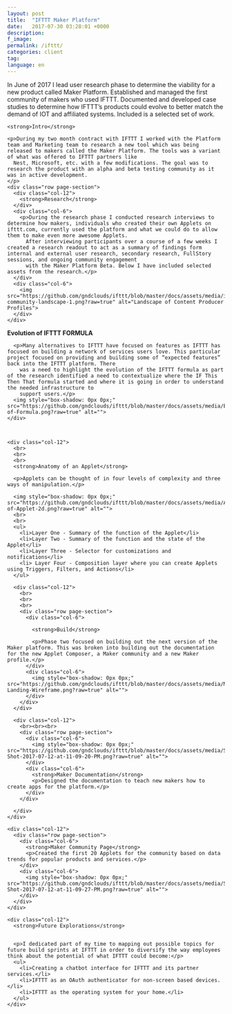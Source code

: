 ```yaml
---
layout: post
title:  "IFTTT Maker Platform"
date:   2017-07-30 03:28:01 +0000
description:
f_image:
permalink: /ifttt/
categories: client
tag:
language: en
---
```



<div class="row page-section">
  <div class="col-12">
    <p>In June of 2017 I lead user research phase to determine the viability for a new product called Maker Platform. Established and managed the first community of makers who used IFTTT. Documented and developed case studies to determine how
      IFTTT’s products could evolve to better match the demand of IOT and affiliated systems. Included is a selected set of work.</p>

    <strong>Intro</strong>

    <p>During my two month contract with IFTTT I worked with the Platform team and Marketing team to research a new tool which was being released to makers called the Maker Platform. The tools was a variant of what was offered to IFTTT partners like
      Nest, Microsoft, etc. with a few modifications. The goal was to research the product with an alpha and beta testing community as it was in active development.
    </p>
    <div class="row page-section">
      <div class="col-12">
        <strong>Research</strong>
      </div>
      <div class="col-6">
        <p>During the research phase I conducted research interviews to determine how makers, individuals who created their own Applets on ifttt.com, currently used the platform and what we could do to allow them to make even more awesome Applets.
          After interviewing participants over a course of a few weeks I created a research readout to act as a summary of findings form internal and external user research, secondary research, FullStory sessions, and ongoing community engagement
          with the Maker Platform Beta. Below I have included selected assets from the research.</p>
      </div>
      <div class="col-6">
        <img src="https://github.com/gndclouds/ifttt/blob/master/docs/assets/media/ifttt-community-landscape-1.png?raw=true" alt="Landscape of Content Producer Profiles">
      </div>
    </div>

  </div>


  <div class="row page-section">
    <div class="col-12">
      <strong>Evolution of IFTTT FORMULA</strong>

      <p>Many alternatives to IFTTT have focused on features as IFTTT has focused on building a network of services users love. This particular project focused on providing and building some of “expected features” back into the IFTTT platform. There
        was a need to highlight the evolution of the IFTTT formula as part of the research identified a need to contextualize where the IF This Then That formula started and where it is going in order to understand the needed infrastructure to
        support users.</p>
      <img style="box-shadow: 0px 0px;" src="https://github.com/gndclouds/ifttt/blob/master/docs/assets/media/Evolution-of-Formula.png?raw=true" alt="">
    </div>



    <div class="col-12">
      <br>
      <br>
      <br>
      <strong>Anatomy of an Applet</strong>

      <p>Applets can be thought of in four levels of complexity and three ways of manipulation.</p>

      <img style="box-shadow: 0px 0px;" src="https://github.com/gndclouds/ifttt/blob/master/docs/assets/media/Anatomy-of-Applet-2d.png?raw=true" alt="">
      <br>
      <br>
      <ul>
        <li>Layer One - Summary of the function of the Applet</li>
        <li>Layer Two - Summary of the function and the state of the Applet</li>
        <li>Layer Three - Selector for customizations and notifications</li>
        <li> Layer Four - Composition layer where you can create Applets using Triggers, Filters, and Actions</li>
      </ul>

      <div class="col-12">
        <br>
        <br>
        <br>
        <div class="row page-section">
          <div class="col-6">

            <strong>Build</strong>

            <p>Phase two focused on building out the next version of the Maker platform. This was broken into building out the documentation for the new Applet Composer, a Maker community and a new Maker profile.</p>
          </div>
          <div class="col-6">
            <img style="box-shadow: 0px 0px;" src="https://github.com/gndclouds/ifttt/blob/master/docs/assets/media/Maker-Landing-Wireframe.png?raw=true" alt="">
          </div>
        </div>
      </div>

      <div class="col-12">
        <br><br><br>
        <div class="row page-section">
          <div class="col-6">
            <img style="box-shadow: 0px 0px;" src="https://github.com/gndclouds/ifttt/blob/master/docs/assets/media/Screen-Shot-2017-07-12-at-11-09-20-PM.png?raw=true" alt="">
          </div>
          <div class="col-6">
            <strong>Maker Documentation</strong>
            <p>Designed the documentation to teach new makers how to create apps for the platform.</p>
          </div>
        </div>

      </div>
    </div>

    <div class="col-12">
      <div class="row page-section">
        <div class="col-6">
          <strong>Maker Community Page</strong>
          <p>Created the first 20 Applets for the community based on data trends for popular products and services.</p>
        </div>
        <div class="col-6">
          <img style="box-shadow: 0px 0px;" src="https://github.com/gndclouds/ifttt/blob/master/docs/assets/media/Screen-Shot-2017-07-12-at-11-09-27-PM.png?raw=true" alt="">
        </div>
      </div>
    </div>

    <div class="col-12">
      <strong>Future Explorations</strong>


      <p>I dedicated part of my time to mapping out possible topics for future build sprints at IFTTT in order to diversify the way employees think about the potential of what IFTTT could become:</p>
      <ul>
        <li>Creating a chatbot interface for IFTTT and its partner services.</li>
        <li>IFTTT as an OAuth authenticator for non-screen based devices.</li>
        <li>IFTTT as the operating system for your home.</li>
      </ul>
    </div>



  </div>
